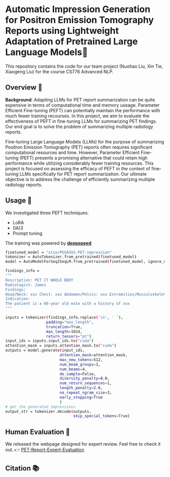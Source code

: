 # Automatic Impression Generation for Positron Emission Tomography Reports using Lightweight Adaptation of Pretrained Large Language Models:bookmark_tabs:

This repository contains the code for our team project (Nuohao Liu, Xin Tie, Xiaogeng Liu) for the course CS776 Advanced NLP. 

## Overview :mag_right:
**Background**: 
Adapting LLMs for PET report summarization can be quite expensive in terms of computational time and memory useage. Parameter Efficient Fine-tuning (PEFT) can potentially maintain the performance with much fewer training recourses. In this project, we aim to evaluate the effectiveness of PEFT in fine-tuning LLMs for summarizing PET findings. Our end goal is to solve the problem of summarizing multiple radiology reports.  

Fine-tuning Large Language Models (LLMs) for the purpose of summarizing Positron Emission Tomography (PET) reports often requires significant computational resources and time. However, Parameter Efficient Fine-tuning (PEFT) presents a promising alternative that could retain high performance while utilizing considerably fewer training resources. This project is focused on assessing the efficacy of PEFT in the context of fine-tuning LLMs specifically for PET report summarization. Our ultimate objective is to address the challenge of efficiently summarizing multiple radiology reports.


## Usage 🚀
We investigated three PEFT techniques: 
- LoRA
- (IA)3
- Prompt tuning 

The training was powered by [**deepspeed**]([https://github.com/microsoft/DeepSpeed])
```bash
finetuned_model = "xtie/PEGASUS-PET-impression"
tokenizer = AutoTokenizer.from_pretrained(finetuned_model) 
model = AutoModelForSeq2SeqLM.from_pretrained(finetuned_model, ignore_mismatched_sizes=True).eval()

findings_info =
"""
Description: PET CT WHOLE BODY
Radiologist: James
Findings:
Head/Neck: xxx Chest: xxx Abdomen/Pelvis: xxx Extremities/Musculoskeletal: xxx
Indication:
The patient is a 60-year old male with a history of xxx
"""

inputs = tokenizer(findings_info.replace('\n', ' '),
                  padding="max_length",
                  truncation=True,
                  max_length=1024,
                  return_tensors="pt")
input_ids = inputs.input_ids.to("cuda")
attention_mask = inputs.attention_mask.to("cuda")
outputs = model.generate(input_ids,
                        attention_mask=attention_mask,
                        max_new_tokens=512, 
                        num_beam_groups=1,
                        num_beams=4, 
                        do_sample=False,
                        diversity_penalty=0.0,
                        num_return_sequences=1, 
                        length_penalty=2.0,
                        no_repeat_ngram_size=3,
                        early_stopping=True
                        )
# get the generated impressions
output_str = tokenizer.decode(outputs,
                              skip_special_tokens=True)

```

## Human Evaluation :busts_in_silhouette:
We released the webpage designed for expert review. Feel free to check it out. :point_right: [PET-Report-Expert-Evaluation](https://github.com/xtie97/PET-Report-Expert-Evaluation)

## Citation 📚


